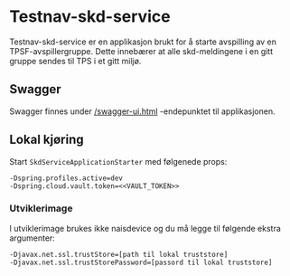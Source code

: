 # Testnav-skd-service
Testnav-skd-service er en applikasjon brukt for å starte avspilling av en TPSF-avspillergruppe. Dette innebærer at alle 
skd-meldingene i en gitt gruppe sendes til TPS i et gitt miljø.

## Swagger
Swagger finnes under [/swagger-ui.html](https://testnav-skd-service.dev.intern.nav.no/swagger-ui.html) -endepunktet til applikasjonen.

## Lokal kjøring

Start `SkdServiceApplicationStarter` med følgenede props:

```
-Dspring.profiles.active=dev 
-Dspring.cloud.vault.token=<<VAULT_TOKEN>>
```

### Utviklerimage
I utviklerimage brukes ikke naisdevice og du må legge til følgende ekstra argumenter:
```
-Djavax.net.ssl.trustStore=[path til lokal truststore]
-Djavax.net.ssl.trustStorePassword=[passord til lokal truststore]
```
